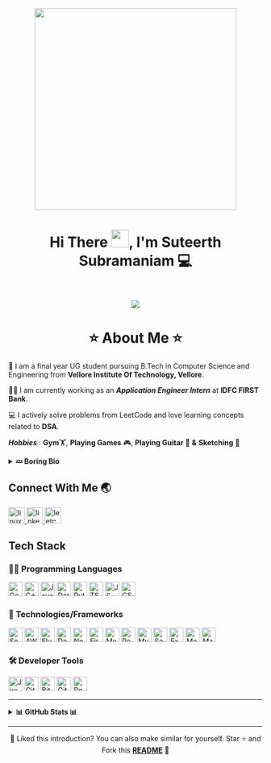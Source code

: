 <div align="center">
  <img height = "400px" src="https://user-images.githubusercontent.com/98741486/180661116-5beb08a8-d293-4873-9a19-4bfbfe18e723.gif"/>
</div>
<h1 align="center"> Hi There <img src=https://user-images.githubusercontent.com/98741486/180621020-83c6fe62-f8e4-41ad-bad0-87e1630e78a5.gif width="35px" height="35px">, I'm Suteerth Subramaniam 💻
</h1>
<br>
<p align="center">
  <a href="https://github.com/DenverCoder1/readme-typing-svg">
    <img src="https://readme-typing-svg.herokuapp.com?lines=Computer+Science+Student;Application+Engineer;IDFC+FIRST+Bank&center=true&width=380&height=45">
  </a>
</p>
<h1 align="center"> ⭐ About Me ⭐ </h1>

🏫 I am a final year UG student pursuing B.Tech in Computer Science and Engineering from **Vellore Institute Of Technology, Vellore**.

🧑‍💻 I am currently working as an ***Application Engineer Intern*** at **IDFC FIRST Bank**.

💻 I actively solve problems from LeetCode and love learning concepts related to **DSA**.

***Hobbies*** : **Gym**🏋️, **Playing Games** 🎮, **Playing Guitar** 🎸 **&** **Sketching** 🎨

<details>
  <summary><b> 💤 Boring Bio  </b></summary>
  <br>
  <div align="left">
  I am a cloud and BFSI enthusiast with a passion for building scalable, efficient, and intelligent solutions. With a strong foundation in cloud computing, DevOps, and full-stack development, I thrive in dynamic environments where I can solve complex problems and bring ideas to life.
  A quick learner with a polyglot mindset, I embrace new challenges, rapidly acquire skills, and approach every project with creativity and precision. Whether it's architecting cloud solutions, optimizing AI models, or refining development workflows, I am committed to pushing boundaries and delivering impactful results.
  </div>
</details>

## Connect With Me 🌏

<div align="left">
  <a href="https://suteerth-subramaniam.com/about" target="_blank">
    <img src="https://img.shields.io/static/v1?message=Contact%20Me&logo=linux&label=&color=D14836&logoColor=white&labelColor=&style=for-the-badge" height="32" alt="linux logo" />
  </a>
  <a href="https://www.linkedin.com/in/suteerth-subramaniam/" target="_blank">
    <img src="https://custom-icon-badges.demolab.com/badge/LinkedIn-0A66C2?style=for-the-badge&logo=linkedin-white&logoColor=fff" height="32" alt="linkedin logo" />
  </a>
  <a href="https://leetcode.com/iamsuteerth/" target="_blank">
    <img src="https://img.shields.io/badge/LeetCode-000000?style=for-the-badge&logo=LeetCode&logoColor=#d16c06" height="32" alt="leetcode logo"  />
  </a>
</div>

## Tech Stack

### 👨‍💻 **Programming Languages**
<div align="left">
  <img src="https://img.shields.io/badge/Go-%2300ADD8.svg?style=for-the-badge&logo=go&logoColor=white" height="28" alt="Go logo" />
  <img src="https://img.shields.io/badge/C%2B%2B-00599C?style=for-the-badge&logo=c%2B%2B&logoColor=white" height="28" alt="C++ logo"  />
  <img src="https://img.shields.io/badge/Java-ED8B00?style=for-the-badge&logo=openjdk&logoColor=white" height="28" alt="Java logo"  />
  <img src="https://img.shields.io/badge/Dart-0175C2?style=for-the-badge&logo=dart&logoColor=white" height="28" alt="Dart logo"  />
  <img src="https://img.shields.io/badge/Python-FFD43B?style=for-the-badge&logo=python&logoColor=blue" height="28" alt="Python logo"  />
  <img src="https://img.shields.io/badge/TypeScript-3178C6?style=for-the-badge&logo=typescript&logoColor=FFFFFF" height="28" alt="TS logo"  />
  <img src="https://img.shields.io/badge/JavaScript-323330?style=for-the-badge&logo=javascript&logoColor=F7DF1E" height="28" alt="JS logo"  />
  <img src="https://img.shields.io/badge/css3-%231572B6.svg?style=for-the-badge&logo=css3&logoColor=white" height="28" alt="CSS logo"  />
</div>

### 🚀 **Technologies/Frameworks**
<div align="left">
  <img src="https://img.shields.io/badge/Gin-008ECF?logo=gin&logoColor=fff&style=for-the-badge" height="28" alt="Socket IO logo"  />
  <img src="https://img.shields.io/badge/AWS-%23FF9900.svg?style=for-the-badge&logo=amazon-web-services&logoColor=white" height="28" alt="AWS logo" />
  <img src="https://img.shields.io/badge/Flutter-02569B?style=for-the-badge&logo=flutter&logoColor=white" height="28" alt="Flutter logo"  />
  <img src="https://img.shields.io/badge/Docker-2496ED?style=for-the-badge&logo=docker&logoColor=fff" height="28" alt="Docker logo"  />
  <img src="https://img.shields.io/badge/Node.js-339933?style=for-the-badge&logo=nodedotjs&logoColor=white" height="28" alt="NodeJS logo"  />
  <img src="https://img.shields.io/badge/firebase-ffca28?style=for-the-badge&logo=firebase&logoColor=black" height="28" alt="Firebase logo"  />
  <img src="https://img.shields.io/badge/MongoDB-4EA94B?style=for-the-badge&logo=mongodb&logoColor=white" height="28" alt="MongoDB logo"  />
  <img src="https://img.shields.io/badge/React.js-20232A?style=for-the-badge&logo=react&logoColor=61DAFB" height="28" alt="ReactJS logo"  />
  <img src="https://img.shields.io/badge/MySQL-005C84?style=for-the-badge&logo=mysql&logoColor=white" height="28" alt="MySQL logo"  />
  <img src="https://img.shields.io/badge/Socket.io-010101?&style=for-the-badge&logo=Socket.io&logoColor=white" height="28" alt="Socket IO logo"  />
  <img src="https://img.shields.io/badge/Express.js-000000?style=for-the-badge&logo=express&logoColor=white" height="28" alt="Express JS logo"  />
  <img src="https://img.shields.io/badge/Material%20UI-007FFF?style=for-the-badge&logo=mui&logoColor=white" height="28" alt="Material UI logo"  />
  <img src="https://img.shields.io/badge/Next.js-black?style=for-the-badge&logo=next.js&logoColor=white" height="28" alt="Material UI logo"  />
</div>

### 🛠️ **Developer Tools**

<div align="left">
  <img src="https://img.shields.io/badge/Jira-0052CC?style=for-the-badge&logo=jira&logoColor=fff" height="28" alt="Jira logo"  />
  <img src="https://img.shields.io/badge/GIT-E44C30?style=for-the-badge&logo=git&logoColor=white" height="28" alt="Git logo"  />
  <img src="https://img.shields.io/badge/Bitbucket-0052CC?style=for-the-badge&logo=bitbucket&logoColor=fff" height="28" alt="BitBucket logo"  />
  <img src="https://img.shields.io/badge/GitHub-100000?style=for-the-badge&logo=github&logoColor=white" height="28" alt="GitHub logo"  />
  <img src="https://img.shields.io/badge/Postman-FF6C37?style=for-the-badge&logo=Postman&logoColor=white" height="28" alt="Postman logo"  />
</div>
  
---

<details>
  <summary><b> 📊 GitHub Stats 📊 </b></summary>
  <div align="center">
    <img  width="50%" src="https://user-images.githubusercontent.com/73097560/115834477-dbab4500-a447-11eb-908a-139a6edaec5c.gif"> 
    <p align = "center">
    <img width="49%" alt="Stats" src="https://github-readme-stats.vercel.app/api?username=iamsuteerth&theme=tokyonight&custom_title=Suteerth+Subramaniam's+GitHub+Stats&show_icons=true&locale=en&hide_border=true"/>
    </p>
    <p align = "center">
    <img width="49%" alt="Streak Stats" src="https://github-readme-streak-stats.herokuapp.com/?user=iamsuteerth&theme=tokyonight&hide_border=true"/>
    </p>
    <p align = "center">
    <img src="https://github-readme-stats.vercel.app/api/top-langs/?username=iamsuteerth&theme=tokyonight&hide_border=true&include_all_commits=true&layout=compact&hide=jupyter%20notebook" />
    <br>
    <img  width="50%" src="https://user-images.githubusercontent.com/73097560/115834477-dbab4500-a447-11eb-908a-139a6edaec5c.gif"> 
  </div>
</details>

---

<div align="center">

  :pushpin: Liked this introduction? You can also make similar for yourself. Star ⭐ and Fork this **[README](https://github.com/iamsuteerth/iamsuteerth)** :pencil:
  
</div>
